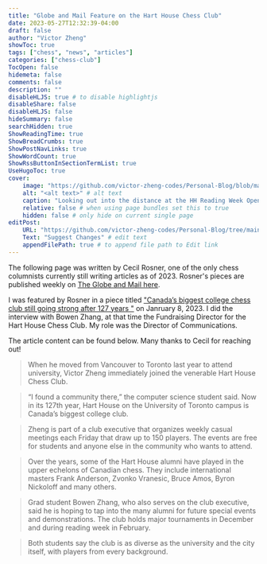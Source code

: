 ```yaml
---
title: "Globe and Mail Feature on the Hart House Chess Club"
date: 2023-05-27T12:32:39-04:00
draft: false
author: "Victor Zheng"
showToc: true
tags: ["chess", "news", "articles"]
categories: ["chess-club"]
TocOpen: false
hidemeta: false
comments: false
description: ""
disableHLJS: true # to disable highlightjs
disableShare: false
disableHLJS: false
hideSummary: false
searchHidden: true
ShowReadingTime: true
ShowBreadCrumbs: true
ShowPostNavLinks: true
ShowWordCount: true
ShowRssButtonInSectionTermList: true
UseHugoToc: true
cover:
    image: "https://github.com/victor-zheng-codes/Personal-Blog/blob/main/content/posts/post-files/chess-club-2022-2023/Looking%20out%20at%20the%20distance.JPG?raw=true" # image path/url
    alt: "<alt text>" # alt text
    caption: "Looking out into the distance at the HH Reading Week Open" # display caption under cover
    relative: false # when using page bundles set this to true
    hidden: false # only hide on current single page
editPost:
    URL: "https://github.com/victor-zheng-codes/Personal-Blog/tree/main/content"
    Text: "Suggest Changes" # edit text
    appendFilePath: true # to append file path to Edit link
---
```


The following page was written by Cecil Rosner, one of the only chess columnists currently still writing articles as of 2023. Rosner's pieces are published weekly on [The Globe and Mail here](https://www.theglobeandmail.com/authors/cecil-rosner/). 

I was featured by Rosner in a piece titled ["Canada’s biggest college chess club still going strong after 127 years
"](https://www.theglobeandmail.com/life/article-canadas-biggest-college-chess-club-still-going-strong-after-127-years) on Janruary 8, 2023. I did the interview with Bowen Zhang, at that time the Fundraising Director for the Hart House Chess Club. My role was the Director of Communications. 

The article content can be found below. Many thanks to Cecil for reaching out! 

> When he moved from Vancouver to Toronto last year to attend university, Victor Zheng immediately joined the venerable Hart House Chess Club.

> “I found a community there,” the computer science student said. Now in its 127th year, Hart House on the University of Toronto campus is Canada’s biggest college club.

> Zheng is part of a club executive that organizes weekly casual meetings each Friday that draw up to 150 players. The events are free for students and anyone else in the community who wants to attend.

> Over the years, some of the Hart House alumni have played in the upper echelons of Canadian chess. They include international masters Frank Anderson, Zvonko Vranesic, Bruce Amos, Byron Nickoloff and many others.

> Grad student Bowen Zhang, who also serves on the club executive, said he is hoping to tap into the many alumni for future special events and demonstrations. The club holds major tournaments in December and during reading week in February.

> Both students say the club is as diverse as the university and the city itself, with players from every background.